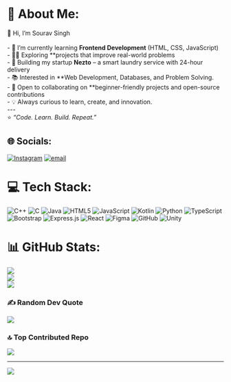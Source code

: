 # 💫 About Me:
👋 Hi, I’m Sourav Singh  <br><br>- 🌱 I’m currently learning **Frontend Development** (HTML, CSS, JavaScript)  <br>- 👨‍💻 Exploring **projects that improve real-world problems<br>- 🚀 Building my startup **Nezto** – a smart laundry service with 24-hour delivery  <br>- 📚 Interested in **Web Development, Databases, and Problem Solving.<br>- 🤝 Open to collaborating on **beginner-friendly projects and open-source contributions  <br>- 💡 Always curious to learn, create, and innovation.<br>---<br>⭐️ *“Code. Learn. Build. Repeat.”*


## 🌐 Socials:
[![Instagram](https://img.shields.io/badge/Instagram-%23E4405F.svg?logo=Instagram&logoColor=white)](https://instagram.com/The_souravji) [![email](https://img.shields.io/badge/Email-D14836?logo=gmail&logoColor=white)](mailto:souravsinghbhai@gmail.com) 

# 💻 Tech Stack:
![C++](https://img.shields.io/badge/c++-%2300599C.svg?style=for-the-badge&logo=c%2B%2B&logoColor=white) ![C](https://img.shields.io/badge/c-%2300599C.svg?style=for-the-badge&logo=c&logoColor=white) ![Java](https://img.shields.io/badge/java-%23ED8B00.svg?style=for-the-badge&logo=openjdk&logoColor=white) ![HTML5](https://img.shields.io/badge/html5-%23E34F26.svg?style=for-the-badge&logo=html5&logoColor=white) ![JavaScript](https://img.shields.io/badge/javascript-%23323330.svg?style=for-the-badge&logo=javascript&logoColor=%23F7DF1E) ![Kotlin](https://img.shields.io/badge/kotlin-%237F52FF.svg?style=for-the-badge&logo=kotlin&logoColor=white) ![Python](https://img.shields.io/badge/python-3670A0?style=for-the-badge&logo=python&logoColor=ffdd54) ![TypeScript](https://img.shields.io/badge/typescript-%23007ACC.svg?style=for-the-badge&logo=typescript&logoColor=white) ![Bootstrap](https://img.shields.io/badge/bootstrap-%238511FA.svg?style=for-the-badge&logo=bootstrap&logoColor=white) ![Express.js](https://img.shields.io/badge/express.js-%23404d59.svg?style=for-the-badge&logo=express&logoColor=%2361DAFB) ![React](https://img.shields.io/badge/react-%2320232a.svg?style=for-the-badge&logo=react&logoColor=%2361DAFB) ![Figma](https://img.shields.io/badge/figma-%23F24E1E.svg?style=for-the-badge&logo=figma&logoColor=white) ![GitHub](https://img.shields.io/badge/github-%23121011.svg?style=for-the-badge&logo=github&logoColor=white) ![Unity](https://img.shields.io/badge/unity-%23000000.svg?style=for-the-badge&logo=unity&logoColor=white)
# 📊 GitHub Stats:
![](https://github-readme-stats.vercel.app/api?username=Sourav1512&theme=holi&hide_border=false&include_all_commits=false&count_private=false)<br/>
![](https://nirzak-streak-stats.vercel.app/?user=Sourav1512&theme=holi&hide_border=false)<br/>
![](https://github-readme-stats.vercel.app/api/top-langs/?username=Sourav1512&theme=holi&hide_border=false&include_all_commits=false&count_private=false&layout=compact)

### ✍️ Random Dev Quote
![](https://quotes-github-readme.vercel.app/api?type=horizontal&theme=tokyonight)

### 🔝 Top Contributed Repo
![](https://github-contributor-stats.vercel.app/api?username=Sourav1512&limit=5&theme=dark&combine_all_yearly_contributions=true)

---
[![](https://visitcount.itsvg.in/api?id=Sourav1512&icon=0&color=0)](https://visitcount.itsvg.in)

<!-- Proudly created with GPRM ( https://gprm.itsvg.in ) -->
